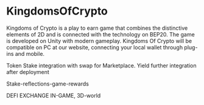 # KingdomsOfCrypto
Kingdoms of Crypto is a play to earn game that combines the distinctive elements of 2D and is connected with the technology on BEP20. The game is developed on Unity with modern gameplay. Kingdoms Of Crypto will be compatible on PC at our website, connecting your local wallet through plug-ins and mobile.

Token
Stake integration with swap for Marketplace. Yield further integration after deployment

Stake-reflections-game-rewards

DEFI EXCHANGE IN-GAME, 3D-world
